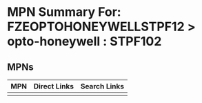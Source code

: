 



# MPN Summary For: FZEOPTOHONEYWELLSTPF12 > opto-honeywell : STPF102

## MPNs
  

|MPN|Direct Links|Search Links|
| :--- | :--- | :--- |
||||
